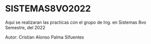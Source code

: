 # SISTEMAS8VO2022
Aquí se realizaran las practicas con el grupo de Ing. en Sistemas 8vo Semestre, del 2022

Autor: Cristian Alonso Palma Sifuentes